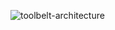 ![toolbelt-architecture](https://user-images.githubusercontent.com/82413454/196062654-8cb28e7f-1816-4eee-87b7-5ee24eb7e469.svg)
